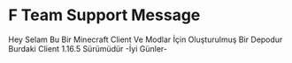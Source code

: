 # F Team Support Message

Hey Selam Bu Bir Minecraft Client Ve Modlar İçin Oluşturulmuş Bir Depodur Burdaki Client 1.16.5 Sürümüdür -İyi Günler-
